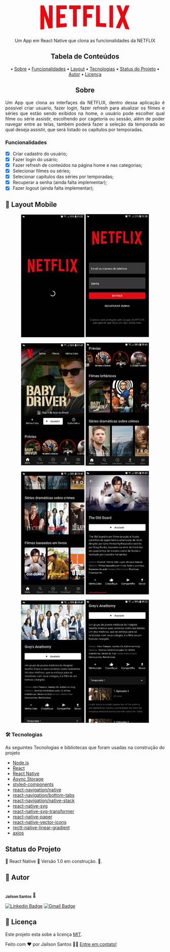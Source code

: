 <h1 align="center">
  <img alt="LinsFlix" title="#LinsFlix" src="./src/assets/logo.png" />
</h1>

<p align="center">Um App em React Native que clona as funcionalidades da NETFLIX</p>

<h2 align="center">Tabela de Conteúdos</h2>
<p align="center">
  • <a href="#sobre">Sobre</a>
  • <a href="#funcionalidades">Funcionalidades</a>
  • <a href="#layout">Layout</a>
  • <a href="#tecnologias">Tecnologias</a> 
  • <a href="#status">Status do Projeto</a> 
  • <a href="#autor">Autor</a>
  • <a href="#licenca">Licença</a>
</p>

<h2 align="center" id="sobre">Sobre</h2>
<p align="justify">Um App que clona  as interfaçes da NETFLIX, dentro dessa aplicação é possível criar usuario, fazer login, fazer refresh para atualizar os filmes e séries que estão sendo exibidos na home, o usuário pode escolher qual filme ou série assistir, escolhendo por cagetoria ou sessão, além de poder navegar entre as telas, também poderá fazer a seleção da temporada ao qual deseja assistir, que será listado os capítulos por temporadas.</p>

<h3 align="left" id="funcionalidades">Funcionalidades</h3>

- [x] Criar cadastro do usuário;
- [x] Fazer login do usário;
- [x] Fazer refresh de conteúdos na página home e nas categorias;
- [x] Selecionar filmes ou séries;
- [x] Selecionar capitulos das séries por temporadas;
- [x] Recuperar a senha (ainda falta implementar);
- [x] Fazer logout (ainda falta implementar);

<h2 align="left" id="layout">🎨 Layout Mobile</h2>

<p align="center">
  <img alt="LinsFlixSplash" title="#LinsFlixSplash" src="./src/assets/splash.png" width="200px">
  <img alt="LinsFlixLogin" title="#LinsFlixLogin" src="./src/assets/login.png" width="200px">
</p>
<p align="center">
  <img alt="LinsFlixHome" title="#LinsFlixHome" src="./src/assets/home.png" width="200px">
  <img alt="LinsFlixPrevias" title="#LinsFlixPrevias" src="./src/assets/previa.png" width="200px">
</p>
<p align="center">
  <img alt="LinsFlixCategorias" title="#LinsFlixCategorias" src="./src/assets/categorias.png" width="200px">
  <img alt="LinsFlixFilmes" title="#LinsFlixFilmes" src="./src/assets/filmes.png" width="200px">
</p>
<p align="center">
  <img alt="LinsFlixSerie1" title="#LinsFlixSerie1" src="./src/assets/series1.png" width="200px">
  <img alt="LinsFlixSerie2" title="#LinsFlixSerie2" src="./src/assets/series2.png" width="200px">
</p>

<h3 align="left" id="tecnologias">🛠 Tecnologias</h3>
<p align="justify">As seguintes Tecnologias e bibliotecas que foram usadas na construção do projeto</p>

- [Node.js](https://nodejs.org/en/)
- [React](https://pt-br.reactjs.org/)
- [React Native](https://reactnative.dev/)
- [Async Storage](https://react-native-async-storage.github.io/async-storage/docs/install)
- [styled-components](https://styled-components.com/docs/basics)
- [react-navigation/native](https://reactnavigation.org/docs/getting-started/)
- [react-navigation/bottom-tabs](https://reactnavigation.org/docs/bottom-tab-navigator/)
- [react-navigation/native-stack](https://reactnavigation.org/docs/native-stack-navigator/)
- [react-native-svg](https://github.com/react-native-svg/react-native-svg)
- [react-native-svg-transformer](https://github.com/kristerkari/react-native-svg-transformer)
- [react-native-paper](https://callstack.github.io/react-native-paper/getting-started.html)
- [react-native-vector-icons](https://github.com/oblador/react-native-vector-icons)
- [rectt-native-linear-gradient](https://github.com/react-native-linear-gradient/react-native-linear-gradient)
- [axios](https://axios-http.com/docs/intro)

<h2 align="left" id="status">Status do Projeto</h2>
<p align="left"> 🚧  React Native 🚀 Versão 1.0 em construção.  🚧.</p>

<h2 align="left" id="autor">🦸 Autor</h2>
<a href="https://github.com/JailsonSantos">
 <img style="border-radius: 50%;" src="https://avatars.githubusercontent.com/u/11697713?s=96&v=4" width="100px;" alt=""/>
 <br />
 <sub><b>Jailson Santos</b></sub></a> <a href="https://www.linkedin.com/in/jailson-santos-726395104/" title="Jailson Santos">🚀</a>
 <br />

[![Linkedin Badge](https://img.shields.io/badge/-Jailson-blue?style=flat-square&logo=Linkedin&logoColor=white&link=https://www.linkedin.com/in/jailson-santos-726395104/)](https://www.linkedin.com/in/jailson-santos-726395104/) 
[![Gmail Badge](https://img.shields.io/badge/-jailson.ads007@gmail.com-c14438?style=flat-square&logo=Gmail&logoColor=white&link=mailto:jailson.ads007@gmail.com)](mailto:jailson.ads007@gmail.com)


<h2 align="left" id="licenca">📝 Licença</h2>

Este projeto esta sobe a licença [MIT](./LICENSE).

Feito com ❤️ por Jailson Santos 👋🏽 [Entre em contato!](https://www.linkedin.com/in/jailson-santos-726395104/)
